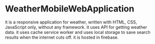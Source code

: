 # WeatherMobileWebApplication
it is a responsive application for weather, written with HTML, CSS, JavaScript only, without any framework. it uses API for getting weather data. it uses cache service worker and uses local storage to save search results when the internet cuts off. it is hosted in firebase.
